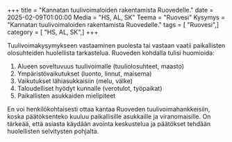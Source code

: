 +++
title = "Kannatan tuulivoimaloiden rakentamista Ruovedelle."
date = 2025-02-09T01:00:00
Media = "HS, AL, SK"
Teema = "Ruovesi"
Kysymys = "Kannatan tuulivoimaloiden rakentamista Ruovedelle."
tags = [ "Ruovesi",]
category = [ "HS, AL, SK",]
+++

Tuulivoimakysymykseen vastaaminen puolesta tai vastaan vaatii paikallisten olosuhteiden huolellista tarkastelua. Ruoveden kohdalla tulisi huomioida:

1. Alueen soveltuvuus tuulivoimalle (tuuliolosuhteet, maasto)
2. Ympäristövaikutukset (luonto, linnut, maisema)
3. Vaikutukset lähiasukkaisiin (melu, välke)
4. Taloudelliset hyödyt kunnalle (verotulot, työpaikat)
5. Paikallisten asukkaiden mielipiteet

En voi henkilökohtaisesti ottaa kantaa Ruoveden tuulivoimahankkeisiin, koska päätöksenteko kuuluu paikallisille asukkaille ja viranomaisille. On tärkeää, että asiasta käydään avointa keskustelua ja päätökset tehdään huolellisten selvitysten pohjalta.